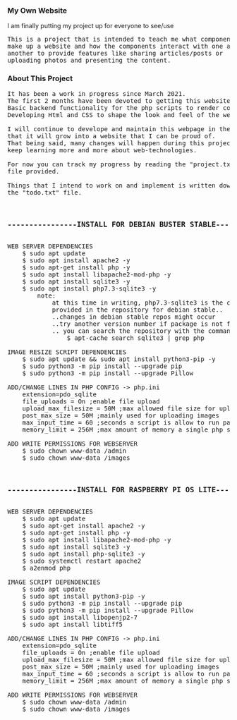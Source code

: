 <h3>My Own Website</h3>
<p>I am finally putting my project up for everyone to see/use</p>

<pre>
This is a project that is intended to teach me what components
make up a website and how the components interact with one and
another to provide features like sharing articles/posts or
uploading photos and presenting the content.
</pre>


<h3>About This Project</h3>

<pre>
It has been a work in progress since March 2021.
The first 2 months have been devoted to getting this website ready.
Basic backend functionality for the php scripts to render content.
Developing Html and CSS to shape the look and feel of the website.

I will continue to develope and maintain this webpage in the hopes
that it will grow into a website that I can be proud of.
That being said, many changes will happen during this project as I
keep learning more and more about web-technologies.

For now you can track my progress by reading the "project.txt"
file provided.

Things that I intend to work on and implement is written down in
the "todo.txt" file.


<h3>----------------INSTALL FOR DEBIAN BUSTER STABLE----------------</h3>
WEB SERVER DEPENDENCIES
    $ sudo apt update
    $ sudo apt install apache2 -y
    $ sudo apt-get install php -y
    $ sudo apt install libapache2-mod-php -y
    $ sudo apt install sqlite3 -y
    $ sudo apt install php7.3-sqlite3 -y
        note:
            at this time in writing, php7.3-sqlite3 is the current php sqlite3 module
            provided in the repository for debian stable..
            ..changes in debian stable repos might occur
            ..try another version number if package is not found
            .. you can search the repository with the command provided command
                $ apt-cache search sqlite3 | grep php

IMAGE RESIZE SCRIPT DEPENDENCIES
    $ sudo apt update && sudo apt install python3-pip -y
    $ sudo python3 -m pip install --upgrade pip
    $ sudo python3 -m pip install --upgrade Pillow

ADD/CHANGE LINES IN PHP CONFIG -> php.ini
    extension=pdo_sqlite
    file_uploads = On ;enable file upload
    upload_max_filesize = 50M ;max allowed file size for uploading files
    post_max_size = 50M ;mainly used for uploading images
    max_input_time = 60 ;seconds a script is allow to run parsing upload data (files)
    memory_limit = 256M ;max amount of memory a single php script can consume

ADD WRITE PERMISSIONS FOR WEBSERVER
    $ sudo chown www-data /admin
    $ sudo chown www-data /images


<h3>----------------INSTALL FOR RASPBERRY PI OS LITE----------------</h3>
WEB SERVER DEPENDENCIES
    $ sudo apt update
    $ sudo apt-get install apache2 -y
    $ sudo apt-get install php -y
    $ sudo apt install libapache2-mod-php -y
    $ sudo apt install sqlite3 -y
    $ sudo apt install php-sqlite3 -y
    $ sudo systemctl restart apache2
    $ a2enmod php

IMAGE SCRIPT DEPENDENCIES
    $ sudo apt update
    $ sudo apt install python3-pip -y
    $ sudo python3 -m pip install --upgrade pip
    $ sudo python3 -m pip install --upgrade Pillow
    $ sudo apt install libopenjp2-7
    $ sudo apt install libtiff5

ADD/CHANGE LINES IN PHP CONFIG -> php.ini
    extension=pdo_sqlite
    file_uploads = On ;enable file upload
    upload_max_filesize = 50M ;max allowed file size for uploading files
    post_max_size = 50M ;mainly used for uploading images
    max_input_time = 60 ;seconds a script is allow to run parsing upload data (files)
    memory_limit = 256M ;max amount of memory a single php script can consume

ADD WRITE PERMISSIONS FOR WEBSERVER
    $ sudo chown www-data /admin
    $ sudo chown www-data /images
</pre>
